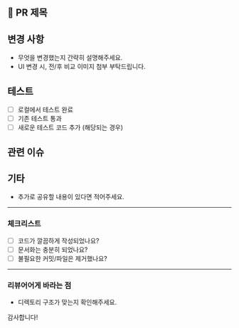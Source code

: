 ## 📌 PR 제목
<!-- ex: [FIX] 로그인 오류 수정 -->

## 변경 사항
- 무엇을 변경했는지 간략히 설명해주세요.
- UI 변경 시, 전/후 비교 이미지 첨부 부탁드립니다.

## 테스트
- [ ] 로컬에서 테스트 완료
- [ ] 기존 테스트 통과
- [ ] 새로운 테스트 코드 추가 (해당되는 경우)

## 관련 이슈
<!-- ex: Closes #23 -->

## 기타
- 추가로 공유할 내용이 있다면 적어주세요.

---

### 체크리스트
- [ ] 코드가 깔끔하게 작성되었나요?
- [ ] 문서화는 충분히 되었나요?
- [ ] 불필요한 커밋/파일은 제거했나요?

---

### 리뷰어어게 바라는 점 
- 디렉토리 구조가 맞는지 확인해주세요.

감사합니다!
